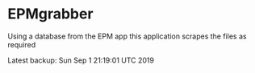 # EPMgrabber
Using a database from the EPM app this application scrapes the files as required


Latest backup: Sun Sep 1 21:19:01 UTC 2019
